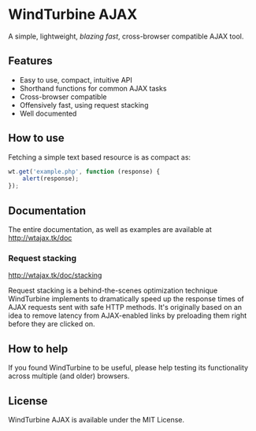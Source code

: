 # WindTurbine AJAX

A simple, lightweight, _blazing fast_, cross-browser compatible AJAX tool.

## Features

 - Easy to use, compact, intuitive API
 - Shorthand functions for common AJAX tasks
 - Cross-browser compatible
 - Offensively fast, using request stacking
 - Well documented

## How to use

Fetching a simple text based resource is as compact as:

```javascript
wt.get('example.php', function (response) {
    alert(response);
});
```

## Documentation

The entire documentation, as well as examples are available at http://wtajax.tk/doc

### Request stacking

http://wtajax.tk/doc/stacking

Request stacking is a behind-the-scenes optimization technique WindTurbine implements to dramatically speed up the response times of AJAX requests sent with safe HTTP methods. It's originally based on an idea to remove latency from AJAX-enabled links by preloading them right before they are clicked on.

## How to help

If you found WindTurbine to be useful, please help testing its functionality across multiple (and older) browsers.

## License

WindTurbine AJAX is available under the MIT License.
